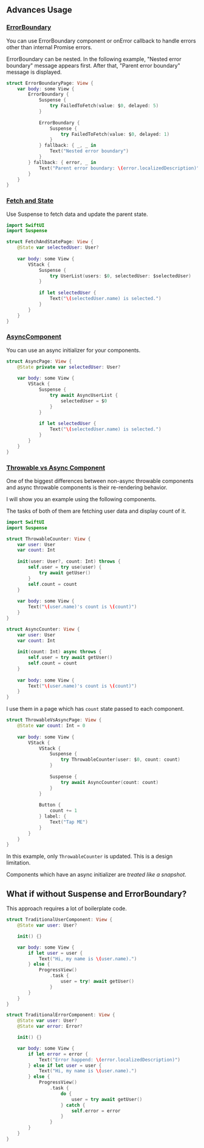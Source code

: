 ## Advances Usage

### [ErrorBoundary](https://github.com/horita-yuya/swiftui-suspense/blob/main/SuspenseExample/SuspenseExample/Components/FailedToFetch.swift)

You can use ErrorBoundary component or onError callback to handle errors other than internal Promise errors.

ErrorBoundary can be nested. In the following example, "Nested error boundary" message appears first. After that, "Parent error boundary" message is displayed. 

```swift
struct ErrorBoundaryPage: View {
    var body: some View {
        ErrorBoundary {
            Suspense {
                try FailedToFetch(value: $0, delayed: 5)
            }
            
            ErrorBoundary {
                Suspense {
                    try FailedToFetch(value: $0, delayed: 1)
                }
            } fallback: { _, _ in
                Text("Nested error boundary")
            }
        } fallback: { error, _ in
            Text("Parent error boundary: \(error.localizedDescription)")
        }
    }
}
```

### [Fetch and State](https://github.com/horita-yuya/swiftui-suspense/blob/main/SuspenseExample/SuspenseExample/Components/UserList.swift)

Use Suspense to fetch data and update the parent state.

```swift
import SwiftUI
import Suspense

struct FetchAndStatePage: View {
    @State var selectedUser: User?
    
    var body: some View {
        VStack {
            Suspense {
                try UserList(users: $0, selectedUser: $selectedUser)
            }
            
            if let selectedUser {
                Text("\(selectedUser.name) is selected.")
            }
        }
    }
}
```

### [AsyncComponent](https://github.com/horita-yuya/swiftui-suspense/blob/main/SuspenseExample/SuspenseExample/Components/AsyncUserList.swift)

You can use an async initializer for your components.

```swift
struct AsyncPage: View {
    @State private var selectedUser: User?
    
    var body: some View {
        VStack {
            Suspense {
                try await AsyncUserList {
                    selectedUser = $0
                }
            }
            
            if let selectedUser {
                Text("\(selectedUser.name) is selected.")
            }
        }
    }
}

```

### [Throwable vs Async Component](https://github.com/horita-yuya/swiftui-suspense/blob/main/SuspenseExample/SuspenseExample/Components/Counter.swift)

One of the biggest differences between non-async throwable components and async throwable components is their re-rendering behavior.

I will show you an example using the following components.

The tasks of both of them are fetching user data and display count of it.

```swift
import SwiftUI
import Suspense

struct ThrowableCounter: View {
    var user: User
    var count: Int
    
    init(user: User?, count: Int) throws {
        self.user = try use(user) {
            try await getUser()
        }
        self.count = count
    }
    
    var body: some View {
        Text("\(user.name)'s count is \(count)")
    }
}

struct AsyncCounter: View {
    var user: User
    var count: Int
    
    init(count: Int) async throws {
        self.user = try await getUser()
        self.count = count
    }
    
    var body: some View {
        Text("\(user.name)'s count is \(count)")
    }
}
```

I use them in a page which has `count` state passed to each component.

```swift
struct ThrowableVsAsyncPage: View {
    @State var count: Int = 0
    
    var body: some View {
        VStack {
            VStack {
                Suspense {
                    try ThrowableCounter(user: $0, count: count)
                }
                
                Suspense {
                    try await AsyncCounter(count: count)
                }
            }
            
            Button {
                count += 1
            } label: {
                Text("Tap ME")
            }
        }
    }
}
``` 

In this example, only `ThrowableCounter` is updated. This is a design limitation.

Components which have an async initializer are *treated like a snapshot*.

## What if without Suspense and ErrorBoundary?

This approach requires a lot of boilerplate code.

```swift
struct TraditionalUserComponent: View {
    @State var user: User?

    init() {}

    var body: some View {
        if let user = user {
            Text("Hi, my name is \(user.name).")
        } else {
            ProgressView()
                .task {
                    user = try! await getUser()
                }
        }
    }
}

struct TraditionalErrorComponent: View {
    @State var user: User?
    @State var error: Error?

    init() {}

    var body: some View {
        if let error = error {
            Text("Error happend: \(error.localizedDescription)")
        } else if let user = user {
            Text("Hi, my name is \(user.name).")
        } else {
            ProgressView()
                .task {
                    do {
                        user = try await getUser()
                    } catch {
                        self.error = error
                    }
                }
        }
    }
}

```
